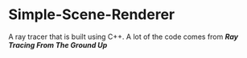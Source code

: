# Simple-Scene-Renderer

A ray tracer that is built using C++. A lot of the code comes from *__Ray Tracing From The Ground Up__*
